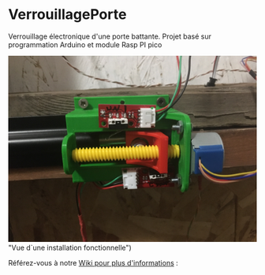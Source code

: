 # VerrouillagePorte
Verrouillage électronique d'une porte battante.  Projet basé sur programmation Arduino et module Rasp PI pico

![Verrou installé](https://github.com/Patriboom/VerrouillagePorte/blob/main/images/Motorisation_Barrure_v2.jpg) "Vue d`une installation fonctionnelle")


Référez-vous à notre [Wiki pour plus d'informations](https://github.com/Patriboom/VerrouillagePorte/wiki) : 
